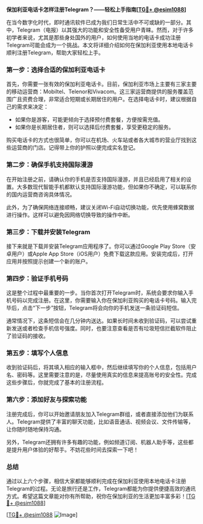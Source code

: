 **保加利亚电话卡怎样注册Telegram？——轻松上手指南[[TG💪+ @esim1088](https://t.me/s/esim1088)]**

在当今数字化时代，即时通讯软件已成为我们日常生活中不可或缺的一部分。其中，Telegram（电报）以其强大的功能和安全性备受用户青睐。然而，对于许多初学者来说，尤其是那些身处国外的用户，如何使用当地的电话卡成功注册Telegram可能会成为一个挑战。本文将详细介绍如何在保加利亚使用本地电话卡顺利注册Telegram，帮助大家轻松上手。

### **第一步：选择合适的保加利亚电话卡**

首先，你需要一张有效的保加利亚电话卡。目前，保加利亚市场上主要有三家主要的移动运营商：Mobiltel、Telenor和Vivacom。这三家运营商提供的服务覆盖范围广且资费合理，非常适合短期或长期居住的用户。在选择电话卡时，建议根据自己的需求来决定：

- 如果你是游客，可能更倾向于选择预付费套餐，方便按需充值。
- 如果你是长期居住者，则可以选择后付费套餐，享受更稳定的服务。

购买电话卡的方式也很简单，你可以在机场、火车站或者各大城市的营业厅找到这些运营商的门店。记得带上你的护照以便完成实名登记。

### **第二步：确保手机支持国际漫游**

在开始注册之前，请确认你的手机是否支持国际漫游，并且已经启用了相关的设置。大多数现代智能手机都默认支持国际漫游功能，但如果你不确定，可以联系你的国内运营商咨询具体情况。

此外，为了确保网络连接顺畅，建议关闭Wi-Fi自动切换功能，优先使用蜂窝数据进行操作。这样可以避免因网络切换导致的操作中断。

### **第三步：下载并安装Telegram**

接下来就是下载并安装Telegram应用程序了。你可以通过Google Play Store（安卓用户）或Apple App Store（iOS用户）免费下载这款应用。安装完成后，打开应用并按照提示创建一个新的账户。

### **第四步：验证手机号码**

这是整个过程中最重要的一步。当你首次打开Telegram时，系统会要求你输入手机号码以完成注册。在这里，你需要输入你在保加利亚购买的电话卡号码。输入完毕后，点击“下一步”按钮，Telegram将会向你的手机发送一条验证码短信。

通常情况下，这条短信会在几分钟内送达。如果长时间未收到验证码，可以尝试重新发送或者检查手机信号强度。同时，也要注意查看是否有垃圾短信拦截软件阻止了验证码的接收。

### **第五步：填写个人信息**

收到验证码后，将其填入相应的输入框中，然后继续填写你的个人信息，包括用户名、密码等。这里需要注意的是，尽量使用真实的信息来提高账号的安全性。完成这些步骤后，你就完成了基本的注册流程。

### **第六步：添加好友与探索功能**

注册完成后，你可以开始邀请朋友加入Telegram群组，或者直接添加他们为联系人。Telegram提供了丰富的聊天功能，比如语音通话、视频会议、文件传输等，让你随时随地保持沟通。

另外，Telegram还拥有许多有趣的功能，例如频道订阅、机器人助手等，这些都是提升用户体验的好帮手。不妨花些时间去探索一下吧！

### **总结**

通过以上六个步骤，相信大家都能够顺利完成在保加利亚使用本地电话卡注册Telegram的过程。无论是旅行还是工作，Telegram都能为你提供便捷高效的通讯方式。希望这篇文章能对你有所帮助，祝你在保加利亚的生活更加丰富多彩！[[TG💪+ @esim1088](https://t.me/s/esim1088)]

[[TG💪+ @esim1088](https://t.me/s/esim1088) ![Image](https://i.postimg.cc/4NQfJmqS/Snipaste-2025-05-13-00-14-12.png)]